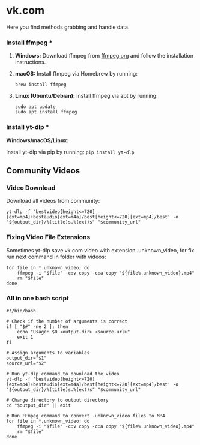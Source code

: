 
# vk.com

Here you find methods grabbing and handle data.

### Install ffmpeg *

1. **Windows:**
Download ffmpeg from [ffmpeg.org](https://ffmpeg.org/download.html) and follow the installation instructions.

2. **macOS:**
Install ffmpeg via Homebrew by running:
     ```
     brew install ffmpeg
     ```

3. **Linux (Ubuntu/Debian):**
Install ffmpeg via apt by running:
     ```
     sudo apt update
     sudo apt install ffmpeg
     ```

### Install yt-dlp *

**Windows/macOS/Linux:**

Install yt-dlp via pip by running:
     ```
     pip install yt-dlp
     ```

## Community Videos
### Video Download

Download all videos from community:
   ```
   yt-dlp -f 'bestvideo[height<=720][ext=mp4]+bestaudio[ext=m4a]/best[height<=720][ext=mp4]/best' -o "${output_dir}/%(title)s.%(ext)s" "$community_url"
   ```

### Fixing Video File Extensions

Sometimes yt-dlp save vk.com video with extension .unknown_video, for fix run next command in folder with videos:
```
for file in *.unknown_video; do
    ffmpeg -i "$file" -c:v copy -c:a copy "${file%.unknown_video}.mp4"
    rm "$file"
done
```

### All in one bash script
```
#!/bin/bash

# Check if the number of arguments is correct
if [ "$#" -ne 2 ]; then
    echo "Usage: $0 <output-dir> <source-url>"
    exit 1
fi

# Assign arguments to variables
output_dir="$1"
source_url="$2"

# Run yt-dlp command to download the video
yt-dlp -f 'bestvideo[height<=720][ext=mp4]+bestaudio[ext=m4a]/best[height<=720][ext=mp4]/best' -o "${output_dir}/%(title)s.%(ext)s" "$community_url"

# Change directory to output directory
cd "$output_dir" || exit

# Run FFmpeg command to convert .unknown_video files to MP4
for file in *.unknown_video; do
    ffmpeg -i "$file" -c:v copy -c:a copy "${file%.unknown_video}.mp4"
    rm "$file"
done
```

